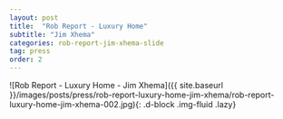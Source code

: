 ```yaml
---
layout: post
title:  "Rob Report - Luxury Home"
subtitle: "Jim Xhema"
categories: rob-report-jim-xhema-slide
tag: press
order: 2
---
```


![Rob Report - Luxury Home - Jim Xhema]({{ site.baseurl }}/images/posts/press/rob-report-luxury-home-jim-xhema/rob-report-luxury-home-jim-xhema-002.jpg){: .d-block .img-fluid .lazy}
